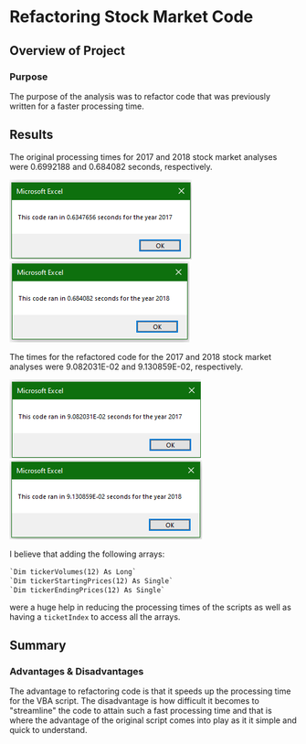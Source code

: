 # Refactoring Stock Market Code

## Overview of Project

### Purpose
The purpose of the analysis was to refactor code that was previously written for a faster processing time.

## Results
The original processing times for 2017 and 2018 stock market analyses were 0.6992188 and 0.684082 seconds, respectively. 

![VBA_Challenge_2017](https://github.com/rsando06/stocks-analysis/blob/main/Resources/VBA_Challenge_2017.png?raw=true)
![VBA_Challenge_2018](https://github.com/rsando06/stocks-analysis/blob/main/Resources/VBA_Challenge_2018.png?raw=true)

The times for the refactored code for the 2017 and 2018 stock market analyses were 9.082031E-02 and 9.130859E-02, respectively. 

![VBA_Challenge_2017_Refactor](https://github.com/rsando06/stocks-analysis/blob/main/Resources/VBA_Challenge_2017_Refactor.png?raw=true)
![VBA_Challenge_2018_Refactor](https://github.com/rsando06/stocks-analysis/blob/main/Resources/VBA_Challenge_2018_Refactor.png?raw=true)

I believe that adding the following arrays:

    `Dim tickerVolumes(12) As Long`
    `Dim tickerStartingPrices(12) As Single`
    `Dim tickerEndingPrices(12) As Single`
    
were a huge help in reducing the processing times of the scripts as well as having a `ticketIndex` to access all the arrays.

## Summary

### Advantages & Disadvantages
The advantage to refactoring code is that it speeds up the processing time for the VBA script. The disadvantage is how difficult it becomes to "streamline" the code to attain such a fast processing time and that is where the advantage of the original script comes into play as it it simple and quick to understand.
